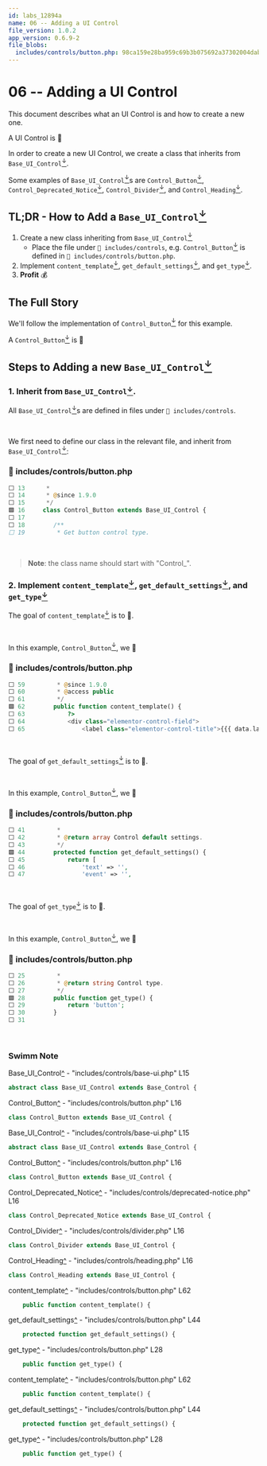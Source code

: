 ```yaml
---
id: labs_12894a
name: 06 -- Adding a UI Control
file_version: 1.0.2
app_version: 0.6.9-2
file_blobs:
  includes/controls/button.php: 98ca159e28ba959c69b3b075692a37302004dab1
---
```

# 06 -- Adding a UI Control

This document describes what an UI Control is and how to create a new one.

A UI Control is 🙋‍


In order to create a new UI Control, we create a class that inherits from `Base_UI_Control`[<sup id="fce876">↓</sup>](#f-fce876).

Some examples of `Base_UI_Control`[<sup id="fce876">↓</sup>](#f-fce876)s are `Control_Button`[<sup id="1c8f81">↓</sup>](#f-1c8f81), `Control_Deprecated_Notice`[<sup id="750f57">↓</sup>](#f-750f57), `Control_Divider`[<sup id="c615b9">↓</sup>](#f-c615b9), and `Control_Heading`[<sup id="928b60">↓</sup>](#f-928b60).

## TL;DR - How to Add a `Base_UI_Control`[<sup id="d9b9f0">↓</sup>](#f-d9b9f0)

1. Create a new class inheriting from `Base_UI_Control`[<sup id="d9b9f0">↓</sup>](#f-d9b9f0)&nbsp;
   - Place the file under `📄 includes/controls`,
     e.g. `Control_Button`[<sup id="1c8a33">↓</sup>](#f-1c8a33) is defined in `📄 includes/controls/button.php`.
2. Implement `content_template`[<sup id="3a9b41">↓</sup>](#f-3a9b41), `get_default_settings`[<sup id="8db695">↓</sup>](#f-8db695), and `get_type`[<sup id="fe2568">↓</sup>](#f-fe2568).
4. **Profit** 💰

## The Full Story
We'll follow the implementation of `Control_Button`[<sup id="1c8a33">↓</sup>](#f-1c8a33) for this example.

A `Control_Button`[<sup id="1c8a33">↓</sup>](#f-1c8a33) is 🙋


## Steps to Adding a new `Base_UI_Control`[<sup id="d9b9f0">↓</sup>](#f-d9b9f0)
### 1\. Inherit from `Base_UI_Control`[<sup id="d9b9f0">↓</sup>](#f-d9b9f0).
All `Base_UI_Control`[<sup id="d9b9f0">↓</sup>](#f-d9b9f0)s are defined in files under `📄 includes/controls`.

<br/>

We first need to define our class in the relevant file, and inherit from `Base_UI_Control`[<sup id="d9b9f0">↓</sup>](#f-d9b9f0):
<!-- NOTE-swimm-snippet: the lines below links your snippet to Swimm -->
### 📄 includes/controls/button.php
```php
⬜ 13      *
⬜ 14      * @since 1.9.0
⬜ 15      */
🟩 16     class Control_Button extends Base_UI_Control {
⬜ 17     
⬜ 18     	/**
⬜ 19     	 * Get button control type.
```

<br/>


> **Note**: the class name should start with "Control_".



### 2\. Implement `content_template`[<sup id="3a9b41">↓</sup>](#f-3a9b41), `get_default_settings`[<sup id="8db695">↓</sup>](#f-8db695), and `get_type`[<sup id="fe2568">↓</sup>](#f-fe2568)
The goal of `content_template`[<sup id="524355">↓</sup>](#f-524355) is to 🙋.

<br/>

In this example, `Control_Button`[<sup id="1c8a33">↓</sup>](#f-1c8a33), we 🙋
<!-- NOTE-swimm-snippet: the lines below links your snippet to Swimm -->
### 📄 includes/controls/button.php
```php
⬜ 59     	 * @since 1.9.0
⬜ 60     	 * @access public
⬜ 61     	 */
🟩 62     	public function content_template() {
⬜ 63     		?>
⬜ 64     		<div class="elementor-control-field">
⬜ 65     			<label class="elementor-control-title">{{{ data.label }}}</label>
```

<br/>

The goal of `get_default_settings`[<sup id="6b8bab">↓</sup>](#f-6b8bab) is to 🙋.

<br/>

In this example, `Control_Button`[<sup id="1c8a33">↓</sup>](#f-1c8a33), we 🙋
<!-- NOTE-swimm-snippet: the lines below links your snippet to Swimm -->
### 📄 includes/controls/button.php
```php
⬜ 41     	 *
⬜ 42     	 * @return array Control default settings.
⬜ 43     	 */
🟩 44     	protected function get_default_settings() {
⬜ 45     		return [
⬜ 46     			'text' => '',
⬜ 47     			'event' => '',
```

<br/>

The goal of `get_type`[<sup id="0b1ce7">↓</sup>](#f-0b1ce7) is to 🙋.

<br/>

In this example, `Control_Button`[<sup id="1c8a33">↓</sup>](#f-1c8a33), we 🙋
<!-- NOTE-swimm-snippet: the lines below links your snippet to Swimm -->
### 📄 includes/controls/button.php
```php
⬜ 25     	 *
⬜ 26     	 * @return string Control type.
⬜ 27     	 */
🟩 28     	public function get_type() {
⬜ 29     		return 'button';
⬜ 30     	}
⬜ 31     
```

<br/>




<!-- THIS IS AN AUTOGENERATED SECTION. DO NOT EDIT THIS SECTION DIRECTLY -->

### Swimm Note

<span id="f-d9b9f0">Base_UI_Control</span>[^](#d9b9f0) - "includes/controls/base-ui.php" L15
```php
abstract class Base_UI_Control extends Base_Control {
```

<span id="f-1c8a33">Control_Button</span>[^](#1c8a33) - "includes/controls/button.php" L16
```php
class Control_Button extends Base_UI_Control {
```

<span id="f-fce876">Base_UI_Control</span>[^](#fce876) - "includes/controls/base-ui.php" L15
```php
abstract class Base_UI_Control extends Base_Control {
```

<span id="f-1c8f81">Control_Button</span>[^](#1c8f81) - "includes/controls/button.php" L16
```php
class Control_Button extends Base_UI_Control {
```

<span id="f-750f57">Control_Deprecated_Notice</span>[^](#750f57) - "includes/controls/deprecated-notice.php" L16
```php
class Control_Deprecated_Notice extends Base_UI_Control {
```

<span id="f-c615b9">Control_Divider</span>[^](#c615b9) - "includes/controls/divider.php" L16
```php
class Control_Divider extends Base_UI_Control {
```

<span id="f-928b60">Control_Heading</span>[^](#928b60) - "includes/controls/heading.php" L16
```php
class Control_Heading extends Base_UI_Control {
```

<span id="f-3a9b41">content_template</span>[^](#3a9b41) - "includes/controls/button.php" L62
```php
	public function content_template() {
```

<span id="f-8db695">get_default_settings</span>[^](#8db695) - "includes/controls/button.php" L44
```php
	protected function get_default_settings() {
```

<span id="f-fe2568">get_type</span>[^](#fe2568) - "includes/controls/button.php" L28
```php
	public function get_type() {
```

<span id="f-524355">content_template</span>[^](#524355) - "includes/controls/button.php" L62
```php
	public function content_template() {
```

<span id="f-6b8bab">get_default_settings</span>[^](#6b8bab) - "includes/controls/button.php" L44
```php
	protected function get_default_settings() {
```

<span id="f-0b1ce7">get_type</span>[^](#0b1ce7) - "includes/controls/button.php" L28
```php
	public function get_type() {
```
